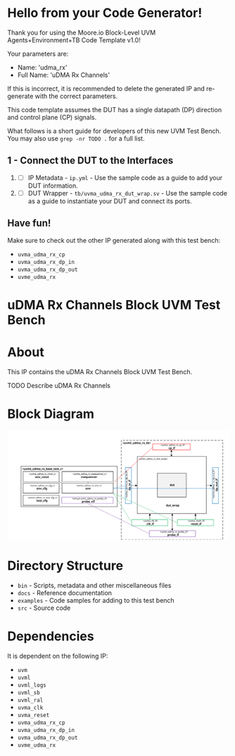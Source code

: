 # Hello from your Code Generator!
Thank you for using the Moore.io Block-Level UVM Agents+Environment+TB Code Template v1.0!

Your parameters are:
* Name: 'udma_rx'
* Full Name: 'uDMA Rx Channels'

If this is incorrect, it is recommended to delete the generated IP and re-generate with the correct parameters.

This code template assumes the DUT has a single datapath (DP) direction and control plane (CP) signals.

What follows is a short guide for developers of this new UVM Test Bench.  You may also use `grep -nr TODO .` for a full list.

## 1 - Connect the DUT to the Interfaces
 1. - [ ] IP Metadata - `ip.yml` - Use the sample code as a guide to add your DUT information.
 1. - [ ] DUT Wrapper - `tb/uvma_udma_rx_dut_wrap.sv` - Use the sample code as a guide to instantiate your DUT and connect its ports.

## Have fun!
Make sure to check out the other IP generated along with this test bench:
* `uvma_udma_rx_cp`
* `uvma_udma_rx_dp_in`
* `uvma_udma_rx_dp_out`
* `uvme_udma_rx`




# uDMA Rx Channels Block UVM Test Bench


# About
This IP contains the uDMA Rx Channels Block UVM Test Bench.

TODO Describe uDMA Rx Channels


# Block Diagram
![alt text](./docs/tb_block_diagram.svg "uDMA Rx Channels Block UVM Test Bench Block Diagram")

# Directory Structure
* `bin` - Scripts, metadata and other miscellaneous files
* `docs` - Reference documentation
* `examples` - Code samples for adding to this test bench
* `src` - Source code


# Dependencies
It is dependent on the following IP:

* `uvm`
* `uvml`
* `uvml_logs`
* `uvml_sb`
* `uvml_ral`
* `uvma_clk`
* `uvma_reset`
* `uvma_udma_rx_cp`
* `uvma_udma_rx_dp_in`
* `uvma_udma_rx_dp_out`
* `uvme_udma_rx`
